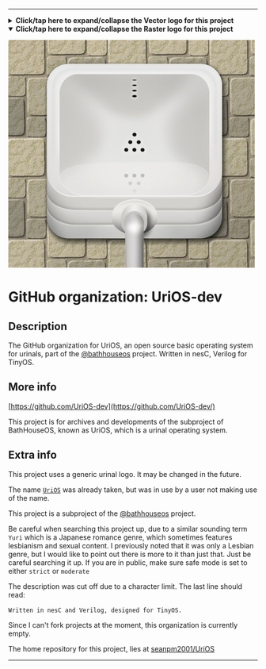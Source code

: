 
***

<details><summary><b lang="en">Click/tap here to expand/collapse the Vector logo for this project</b></summary>

A vector version is currently unavailable.

![UnknownImage.svg failed to load. The file may be missing or corrupt. Check the file path for errors first.](/AdditionalInfo/2/UriOS-dev/UnknownImage.svg)

</details>

<details open><summary><b lang="en">Click/tap here to expand/collapse the Raster logo for this project</b></summary>

![UriOS_Icon.jpeg failed to load. The file may be missing or corrupt. Check the file path for errors first.](/AdditionalInfo/2/UriOS-dev/UriOS_Icon.jpeg)

</details>

# GitHub organization: UriOS-dev

## Description

The GitHub organization for UriOS, an open source basic operating system for urinals, part of the [@bathhouseos](https://github.com/BathHouseOS/) project. Written in nesC, Verilog for TinyOS.

## More info

[https://github.com/UriOS-dev](https://github.com/UriOS-dev/)

This project is for archives and developments of the subproject of BathHouseOS, known as UriOS, which is a urinal operating system.

## Extra info

This project uses a generic urinal logo. It may be changed in the future.

The name [`UriOS`](https://github.com/UriOS/) was already taken, but was in use by a user not making use of the name.

This project is a subproject of the [@bathhouseos](/AdditionalInfo/2/BathHouseOS/) project.

Be careful when searching this project up, due to a similar sounding term `Yuri` which is a Japanese romance genre, which sometimes features lesbianism and sexual content. I previously noted that it was only a Lesbian genre, but I would like to point out there is more to it than just that. Just be careful searching it up. If you are in public, make sure safe mode is set to either `strict` or `moderate`

The description was cut off due to a character limit. The last line should read:

```plain-text
Written in nesC and Verilog, designed for TinyOS.
```

Since I can't fork projects at the moment, this organization is currently empty.

The home repository for this project, lies at [seanpm2001/UriOS](https://github.com/seanpm2001/UriOS/)

***
